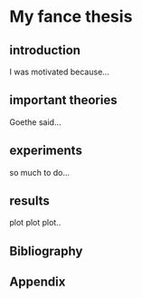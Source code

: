 # My fance thesis

## introduction
I was motivated because...


## important theories
Goethe said...

## experiments
so much to do...


## results
plot plot plot..


## Bibliography



## Appendix
